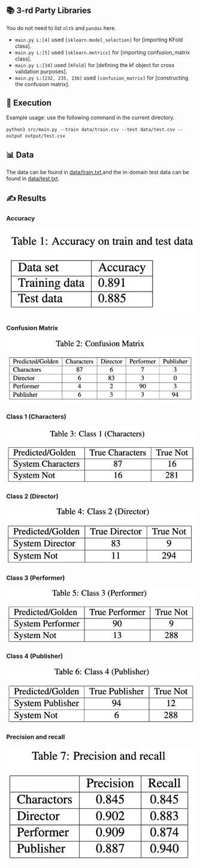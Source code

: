 ## 📚 3-rd Party Libraries
You do not need to list `nltk` and `pandas` here.
* `main.py L:[4]` used `[sklearn.model_selection]` for [importing KFold class].
* `main.py L:[5]` used `[sklearn.metrics]` for [importing confusion_matrix class].
* `main.py L:[34]` used `[KFold]` for [defining the kf object for cross validation purposes].
* `main.py L:[232, 235, 236]` used `[confusion_matrix]` for [constructing the confusion matrix].

## 🏃 Execution
Example usage: use the following command in the current directory.

`python3 src/main.py --train data/train.csv --test data/test.csv --output output/test.csv`

## 📊 Data

The data can be found in [data/train.txt](data/train.txt),and the in-domain test data can be found in [data/test.txt](data/test.txt).

## ✍️ Results

### Accuracy
![Accuracy](https://github.com/zamaniali1995/relation-extraction/blob/master/results/accuracy.png)

### Confusion Matrix
![Confusion matrix](https://github.com/zamaniali1995/relation-extraction/blob/master/results/confusion_matrix.png)

### Class 1 (Characters)
![Class 1 (Characters)](https://github.com/zamaniali1995/relation-extraction/blob/master/results/class1_characters.png)

### Class 2 (Director)
![Class 2 (Director)](https://github.com/zamaniali1995/relation-extraction/blob/master/results/class2_director.png)

### Class 3 (Performer)
![Class 3 (Performer)](https://github.com/zamaniali1995/relation-extraction/blob/master/results/class3_performer.png)

### Class 4 (Publisher)
![Class 4 (Publisher)](https://github.com/zamaniali1995/relation-extraction/blob/master/results/class4_publisher.png)

### Precision and recall
![Class 4 (Publisher)](https://github.com/zamaniali1995/relation-extraction/blob/master/results/precision_recall.png)
